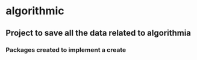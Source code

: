 # algorithmic

## Project to save all the data related to algorithmia

### Packages created to implement a create

